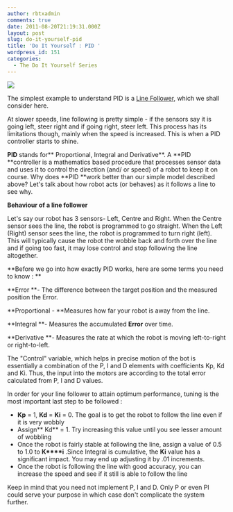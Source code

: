 ```yaml
---
author: rbtxadmin
comments: true
date: 2011-08-20T21:19:31.000Z
layout: post
slug: do-it-yourself-pid
title: 'Do It Yourself : PID '
wordpress_id: 151
categories:
  - The Do It Yourself Series
---
```


**![](http://blog.robotix.in/wp-content/uploads/2011/08/PID_picture-217x300.png)**

The simplest example to understand PID is a [Line Follower](http://en.wikipedia.org/wiki/Mobile_robot#Line-following_robot), which we shall consider here.

At slower speeds, line following is pretty simple - if the sensors say it is going left, steer right and if going right, steer left. This process has its limitations though, mainly when the speed is increased.  This is when a PID controller starts to shine.

**PID** stands for** Proportional, Integral and Derivative**.  A **PID **controller is a mathematics based procedure that processes sensor data and uses it to control the direction (and/ or speed) of a robot to keep it on course. Why does **PID **work better than our simple model described above? Let's talk about how robot acts (or behaves) as it follows a line to see why.

**Behaviour of a line follower**

Let's say our robot has 3 sensors- Left, Centre and Right. When the Centre sensor sees the line, the robot is programmed to go straight. When the Left (Right) sensor sees the line, the robot is programmed to turn right (left). This will typically cause the robot the wobble back and forth over the line and if going too fast, it may lose control and stop following the line altogether.

**Before we go into how exactly PID works, here are some terms you need to know : **

**Error **- The difference between the target position and the measured position the Error.

**Proportional - **Measures how far your robot is away from the line.

**Integral **- Measures the accumulated **Error** over time.

**Derivative **- Measures the rate at which the robot is moving left-to-right or right-to-left.

The "Control" variable, which helps in precise motion of the bot is essentially a combination of the P, I and D elements with coefficients Kp, Kd and Ki. Thus, the input into the motors are according to the total error calculated from P, I and D values.

In order for your line follower to attain optimum performance, tuning is the most important last step to be followed :
- **Kp** = 1, **Kd** = **Ki** = 0. The goal is to get the robot to follow the line even if it is very wobbly
- Assign** Kd** = 1. Try increasing this value until you see lesser amount of wobbling
- Once the robot is fairly stable at following the line, assign a value of 0.5 to 1.0 to **K****i** .Since Integral is cumulative, the **Ki** value has a significant impact. You may end up adjusting it by .01 increments.
- Once the robot is following the line with good accuracy, you can increase the speed and see if it still is able to follow the line

Keep in mind that you need not implement P, I and D. Only P or even PI could serve your purpose in which case don't complicate the system further.
